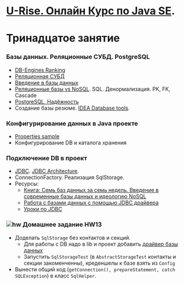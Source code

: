 # <a href="http://java.u-rise.com/">U-Rise. Онлайн Курс по Java SE</a>.
# Тринадцатое занятие

### Базы данных. Реляционные СУБД. PostgreSQL</a>
- <a href="http://db-engines.com/en/ranking">DB-Engines Ranking</a>
- <a href="https://ru.wikipedia.org/wiki/Реляционная_СУБД">Реляционная СУБД</a>
- <a href="http://www.codenet.ru/progr/vbasic/vb_db/1.php">Введение в базы данных</a>
- <a href="http://habrahabr.ru/post/103021/">Реляционные базы vs NoSQL</a>. SQL. Денормализация. PK, FK, Cascade
- <a href="https://ru.wikipedia.org/wiki/PostgreSQL">PostgreSQL. Надёжность</a>
- Создание базы резюме. <a href="https://www.jetbrains.com/datagrip/features/">IDEA Database tools</a>.
  
### Конфигурирование данных в Java проекте
- <a href="https://www.mkyong.com/java/java-properties-file-examples/">Properties sample</a>
- Конфигурирование DB и каталога хранения  

### Подключение DB в проект
- <a href="http://ru.wikipedia.org/wiki/Java_Database_Connectivity">JDBC</a>. <a href="http://www.developersbook.com/jdbc/interview-questions/jdbc-interview-questions-faqs.php">JDBC Architecture</a>.
- ConnectionFactory. Реализация SqlStorage.
- Ресурсы:
    - <a href="http://www.ozon.ru/context/detail/id/19383907/">Книга: Семь баз данных за семь недель. Введение в современные базы данных и идеологию NoSQL</a>
    - <a href="http://devcolibri.com/477">Работа с базами данных с помощью JDBC драйвера</a>
    - <a href="https://www.youtube.com/playlist?list=PLIU76b8Cjem5qdMQLXiIwGLTLyUHkTqi2">Уроки по JDBC</a>

### ![hw](https://cloud.githubusercontent.com/assets/13649199/13672719/09593080-e6e7-11e5-81d1-5cb629c438ca.png) Домашнее задание HW13
- Доделать `SqlStorage` без контактов и секций.
  - Для работы с DB надо в lib и проект добавить <a href="http://repo1.maven.org/maven2/org/postgresql/postgresql/9.4.1211.jre7">драйвер базы данных</a>
  - Запустить `SqlStorageTest`  (в `AbstractStorageTest` контакты и секции закоменченны), креденшелы к базе взять из `Config`
- Вынести общий код (`getConnection(), prepareStatement, catch SQLException`) в класс `SqlHelper`.
